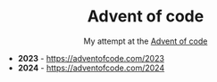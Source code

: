 <div align="center">

# Advent of code

My attempt at the [Advent of code](https://adventofcode.com/)

</div>

- **2023** - https://adventofcode.com/2023
- **2024** - https://adventofcode.com/2024
